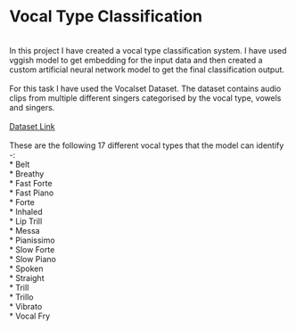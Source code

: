 # Vocal Type Classification
<br>
In this project I have created a vocal type classification system. I have used vggish model to get embedding for the input data and then created a custom artificial neural network model to get the final classification output. <br><br>
For this task I have used the Vocalset Dataset. The dataset contains audio clips from multiple different singers categorised by the vocal type, vowels and singers. <br><br>
<a href='https://zenodo.org/records/1193957'>Dataset Link<a/><br><br>
These are the following 17 different vocal types that the model can identify -: <br>
* Belt <br>
* Breathy <br>
* Fast Forte <br>
* Fast Piano <br>
* Forte <br>
* Inhaled <br>
* Lip Trill <br>
* Messa <br>
* Pianissimo <br>
* Slow Forte <br>
* Slow Piano <br>
* Spoken <br>
* Straight <br>
* Trill <br>
* Trillo <br>
* Vibrato <br>
* Vocal Fry <br>
